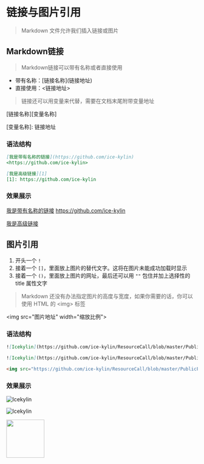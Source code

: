 # 链接与图片引用

> Markdown 文件允许我们插入链接或图片

## Markdown链接

> Markdown链接可以带有名称或者直接使用

- 带有名称：\[链接名称](链接地址)
- 直接使用：<链接地址>

> 链接还可以用变量来代替，需要在文档末尾附带变量地址

\[链接名称][变量名称]

\[变量名称]: 链接地址

### 语法结构

```markdown
[我是带有名称的链接](https://github.com/ice-kylin)
<https://github.com/ice-kylin>

[我是高级链接][1]
[1]: https://github.com/ice-kylin
```

### 效果展示

[我是带有名称的链接](https://github.com/ice-kylin)
<https://github.com/ice-kylin>



[我是高级链接][1]

[1]: https://github.com/ice-kylin

## 图片引用

1. 开头一个 `!`
2. 接着一个 `[]`，里面放上图片的替代文字。这将在图片未能成功加载时显示
3. 接着一个 `()`，里面放上图片的网址，最后还可以用 `""` 包住并加上选择性的 title 属性文字

> Markdown 还没有办法指定图片的高度与宽度，如果你需要的话，你可以使用 HTML 的 \<img> 标签

\<img src="图片地址" width="缩放比例">

### 语法结构

```markdown
![Icekylin](https://github.com/ice-kylin/ResourceCall/blob/master/PublicFile/AvatarRound(250%C3%97250).png)

![Icekylin](https://github.com/ice-kylin/ResourceCall/blob/master/PublicFile/AvatarRound(250%C3%97250).png "Icekylin")

<img src="https://github.com/ice-kylin/ResourceCall/blob/master/PublicFile/AvatarRound(250%C3%97250).png" width="100px">
```

### 效果展示

![Icekylin](https://github.com/ice-kylin/ResourceCall/blob/master/PublicFile/AvatarRound(250%C3%97250).png)

![Icekylin](https://github.com/ice-kylin/ResourceCall/blob/master/PublicFile/AvatarRound(250%C3%97250).png "Icekylin")

<img src="https://github.com/ice-kylin/ResourceCall/blob/master/PublicFile/AvatarRound(250%C3%97250).png" width="100px">